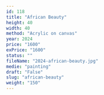 ```yaml
---
id: 118
title: "African Beauty"
height: 40
width: 40
method: "Acrylic on canvas"
year: 2024
price: "1600"
exPrice: "1600"
status: ""
fileName: "2024-african-beauty.jpg"
medie: "painting"
draft: "False"
slug: "african-beauty"
weight: "150"
---
```


